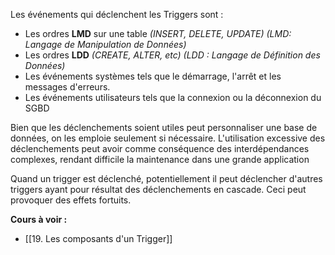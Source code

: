
Les événements qui déclenchent les Triggers sont :

- Les ordres **LMD** sur une table *(INSERT, DELETE, UPDATE) (LMD: Langage de Manipulation de Données)*
- Les ordres **LDD** *(CREATE, ALTER, etc) (LDD : Langage de Définition des Données)*
- Les événements systèmes tels que le démarrage, l'arrêt et les messages d'erreurs.
- Les événements utilisateurs tels que la connexion ou la déconnexion du SGBD

Bien que les déclenchements soient utiles peut personnaliser une base de données, on les emploie seulement si nécessaire. 
L'utilisation excessive des déclenchements peut avoir comme conséquence des interdépendances complexes, rendant difficile la maintenance dans une grande application

Quand un trigger est déclenché, potentiellement il peut déclencher d'autres triggers ayant pour résultat des déclenchements en cascade.
Ceci peut provoquer des effets fortuits.

**Cours à voir :**
- [[19. Les composants d'un Trigger]]
